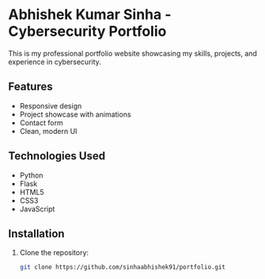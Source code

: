 # Abhishek Kumar Sinha - Cybersecurity Portfolio

This is my professional portfolio website showcasing my skills, projects, and experience in cybersecurity.

## Features

- Responsive design
- Project showcase with animations
- Contact form
- Clean, modern UI

## Technologies Used

- Python
- Flask
- HTML5
- CSS3
- JavaScript

## Installation

1. Clone the repository:
   ```bash
   git clone https://github.com/sinhaabhishek91/portfolio.git